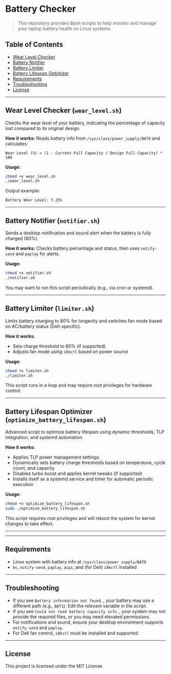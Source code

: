 # Battery Checker

>This repository provides Bash scripts to help monitor and manage your laptop battery health on Linux systems.

## Table of Contents
 - [Wear Level Checker](#wear-level-checker)
 - [Battery Notifier](#battery-notifier)
 - [Battery Limiter](#battery-limiter)
 - [Battery Lifespan Optimizer](#battery-lifespan-optimizer)
 - [Requirements](#requirements)
 - [Troubleshooting](#troubleshooting)
 - [License](#license)

---

## Wear Level Checker (`wear_level.sh`)
Checks the wear level of your battery, indicating the percentage of capacity lost compared to its original design.

**How it works:**
Reads battery info from `/sys/class/power_supply/BAT0` and calculates:
```
Wear Level (%) = (1 - Current Full Capacity / Design Full Capacity) * 100
```

**Usage:**
```bash
chmod +x wear_level.sh
./wear_level.sh
```
Output example:
```
Battery Wear Level: 7.25%
```

---

## Battery Notifier (`notifier.sh`)
Sends a desktop notification and sound alert when the battery is fully charged (80%).

**How it works:**
Checks battery percentage and status, then uses `notify-send` and `paplay` for alerts.

**Usage:**
```bash
chmod +x notifier.sh
./notifier.sh
```
You may want to run this script periodically (e.g., via cron or systemd).

---

## Battery Limiter (`limiter.sh`)
Limits battery charging to 80% for longevity and switches fan mode based on AC/battery status (Dell-specific).

**How it works:**
- Sets charge threshold to 80% (if supported)
- Adjusts fan mode using `i8kctl` based on power source

**Usage:**
```bash
chmod +x limiter.sh
./limiter.sh
```
This script runs in a loop and may require root privileges for hardware control.

---

## Battery Lifespan Optimizer (`optimize_battery_lifespan.sh`)
Advanced script to optimize battery lifespan using dynamic thresholds, TLP integration, and systemd automation.

**How it works:**
- Applies TLP power management settings
- Dynamically sets battery charge thresholds based on temperature, cycle count, and capacity
- Disables turbo boost and applies kernel tweaks (if supported)
- Installs itself as a systemd service and timer for automatic periodic execution

**Usage:**
```bash
chmod +x optimize_battery_lifespan.sh
sudo ./optimize_battery_lifespan.sh
```
This script requires root privileges and will reboot the system for kernel changes to take effect.

---

---

## Requirements
- Linux system with battery info at `/sys/class/power_supply/BAT0`
- `bc`, `notify-send`, `paplay`, `acpi`, and (for Dell) `i8kctl` installed

---

## Troubleshooting
- If you see `Battery information not found.`, your battery may use a different path (e.g., `BAT1`). Edit the relevant variable in the script.
- If you see `Could not read battery capacity info.`, your system may not provide the required files, or you may need elevated permissions.
- For notifications and sound, ensure your desktop environment supports `notify-send` and `paplay`.
- For Dell fan control, `i8kctl` must be installed and supported.

---

## License
This project is licensed under the MIT License.